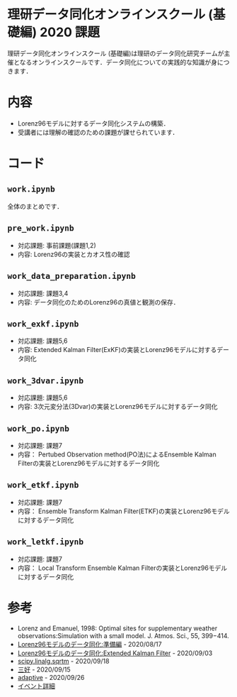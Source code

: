 # 理研データ同化オンラインスクール (基礎編) 2020 課題
理研データ同化オンラインスクール (基礎編)は理研のデータ同化研究チームが主催となるオンラインスクールです．データ同化についての実践的な知識が身につきます．

# 内容
- Lorenz96モデルに対するデータ同化システムの構築．
- 受講者には理解の確認のための課題が課せられています．

# コード
## `work.ipynb`
全体のまとめです．

## `pre_work.ipynb`
- 対応課題: 事前課題(課題1,2)
- 内容: Lorenz96の実装とカオス性の確認

## `work_data_preparation.ipynb`
- 対応課題: 課題3,4
- 内容: データ同化のためのLorenz96の真値と観測の保存．

## `work_exkf.ipynb`
- 対応課題: 課題5,6
- 内容: Extended Kalman Filter(ExKF)の実装とLorenz96モデルに対するデータ同化

## `work_3dvar.ipynb`
- 対応課題: 課題5,6
- 内容: 3次元変分法(3Dvar)の実装とLorenz96モデルに対するデータ同化

## `work_po.ipynb`
- 対応課題: 課題7
- 内容： Pertubed Observation method(PO法)によるEnsemble Kalman Filterの実装とLorenz96モデルに対するデータ同化

## `work_etkf.ipynb`
- 対応課題: 課題7
- 内容： Ensemble Transform Kalman Filter(ETKF)の実装とLorenz96モデルに対するデータ同化

## `work_letkf.ipynb`
- 対応課題: 課題7
- 内容： Local Transform Ensemble Kalman Filterの実装とLorenz96モデルに対するデータ同化


# 参考
- Lorenz and Emanuel, 1998: Optimal sites for supplementary weather observations:Simulation with a small model. J. Atmos. Sci., 55, 399−414.
- [Lorenz96モデルのデータ同化:準備編](https://qiita.com/litharge3141/items/41b8dd3104413529407f) - 2020/08/17
- [Lorenz96モデルのデータ同化:Extended Kalman Filter](https://qiita.com/litharge3141/items/7c1c879240d6c9d46166) - 2020/09/03
- [scipy.linalg.sqrtm](https://docs.scipy.org/doc/scipy/reference/generated/scipy.linalg.sqrtm.html) - 2020/09/18
- [三好](https://www.metsoc.jp/tenki/pdf/2005/2005_02_0093.pdf) - 2020/09/15
- [adaptive](http://www.data-assimilation.riken.jp/jp/events/ithes_da_2016fall/slides/160912_iTHES_Kotsuki.pdf) - 2020/09/26
- [イベント詳細](http://www.data-assimilation.riken.jp/jp/events/riken_da_tr_2020/index.html)

 
